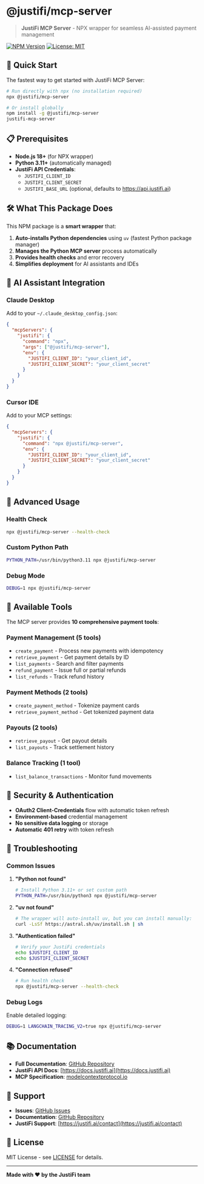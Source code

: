 # @justifi/mcp-server

> **JustiFi MCP Server** - NPX wrapper for seamless AI-assisted payment management

[![NPM Version](https://img.shields.io/npm/v/@justifi/mcp-server)](https://www.npmjs.com/package/@justifi/mcp-server)
[![License: MIT](https://img.shields.io/badge/License-MIT-yellow.svg)](https://opensource.org/licenses/MIT)

## 🚀 Quick Start

The fastest way to get started with JustiFi MCP Server:

```bash
# Run directly with npx (no installation required)
npx @justifi/mcp-server

# Or install globally
npm install -g @justifi/mcp-server
justifi-mcp-server
```

## 📋 Prerequisites

- **Node.js 18+** (for NPX wrapper)
- **Python 3.11+** (automatically managed)
- **JustiFi API Credentials**:
  - `JUSTIFI_CLIENT_ID`
  - `JUSTIFI_CLIENT_SECRET`
  - `JUSTIFI_BASE_URL` (optional, defaults to https://api.justifi.ai)

## 🛠️ What This Package Does

This NPM package is a **smart wrapper** that:

1. **Auto-installs Python dependencies** using `uv` (fastest Python package manager)
2. **Manages the Python MCP server** process automatically
3. **Provides health checks** and error recovery
4. **Simplifies deployment** for AI assistants and IDEs

## 🎯 AI Assistant Integration

### Claude Desktop

Add to your `~/.claude_desktop_config.json`:

```json
{
  "mcpServers": {
    "justifi": {
      "command": "npx",
      "args": ["@justifi/mcp-server"],
      "env": {
        "JUSTIFI_CLIENT_ID": "your_client_id",
        "JUSTIFI_CLIENT_SECRET": "your_client_secret"
      }
    }
  }
}
```

### Cursor IDE

Add to your MCP settings:

```json
{
  "mcpServers": {
    "justifi": {
      "command": "npx @justifi/mcp-server",
      "env": {
        "JUSTIFI_CLIENT_ID": "your_client_id",
        "JUSTIFI_CLIENT_SECRET": "your_client_secret"
      }
    }
  }
}
```

## 🔧 Advanced Usage

### Health Check

```bash
npx @justifi/mcp-server --health-check
```

### Custom Python Path

```bash
PYTHON_PATH=/usr/bin/python3.11 npx @justifi/mcp-server
```

### Debug Mode

```bash
DEBUG=1 npx @justifi/mcp-server
```

## 🧰 Available Tools

The MCP server provides **10 comprehensive payment tools**:

### Payment Management (5 tools)
- `create_payment` - Process new payments with idempotency
- `retrieve_payment` - Get payment details by ID  
- `list_payments` - Search and filter payments
- `refund_payment` - Issue full or partial refunds
- `list_refunds` - Track refund history

### Payment Methods (2 tools)
- `create_payment_method` - Tokenize payment cards
- `retrieve_payment_method` - Get tokenized payment data

### Payouts (2 tools)
- `retrieve_payout` - Get payout details
- `list_payouts` - Track settlement history

### Balance Tracking (1 tool)
- `list_balance_transactions` - Monitor fund movements

## 🔐 Security & Authentication

- **OAuth2 Client-Credentials** flow with automatic token refresh
- **Environment-based** credential management
- **No sensitive data logging** or storage
- **Automatic 401 retry** with token refresh

## 🐛 Troubleshooting

### Common Issues

1. **"Python not found"**
   ```bash
   # Install Python 3.11+ or set custom path
   PYTHON_PATH=/usr/bin/python3 npx @justifi/mcp-server
   ```

2. **"uv not found"**
   ```bash
   # The wrapper will auto-install uv, but you can install manually:
   curl -LsSf https://astral.sh/uv/install.sh | sh
   ```

3. **"Authentication failed"**
   ```bash
   # Verify your JustiFi credentials
   echo $JUSTIFI_CLIENT_ID
   echo $JUSTIFI_CLIENT_SECRET
   ```

4. **"Connection refused"**
   ```bash
   # Run health check
   npx @justifi/mcp-server --health-check
   ```

### Debug Logs

Enable detailed logging:

```bash
DEBUG=1 LANGCHAIN_TRACING_V2=true npx @justifi/mcp-server
```

## 📚 Documentation

- **Full Documentation**: [GitHub Repository](https://github.com/justifi-tech/mcp-server)
- **JustiFi API Docs**: [https://docs.justifi.ai](https://docs.justifi.ai)
- **MCP Specification**: [modelcontextprotocol.io](https://modelcontextprotocol.io)

## 🤝 Support

- **Issues**: [GitHub Issues](https://github.com/justifi-tech/mcp-server/issues)
- **Documentation**: [GitHub Repository](https://github.com/justifi-tech/mcp-server)
- **JustiFi Support**: [https://justifi.ai/contact](https://justifi.ai/contact)

## 📄 License

MIT License - see [LICENSE](https://github.com/justifi-tech/mcp-server/blob/main/LICENSE) for details.

---

**Made with ❤️ by the JustiFi team** 